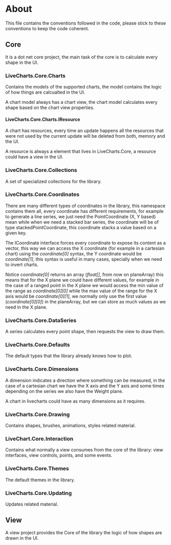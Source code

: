 ﻿# About

This file contains the conventions followed in the code, please stick to these 
conventions to keep the code coherent.

## Core

It is a dot net core project, the main task of the core is to calculate every 
shape in the UI.

### LiveCharts.Core.Charts

Contains the models of the supported charts, the model contains the logic of 
how things are calcualted in the UI.

A chart model always has a chart view, the chart model calculates every shape 
based on the chart view properties.

#### LiveCharts.Core.Charts.IResource

A chart has resources, every time an update happens all the resources that 
were not used by the current update will be deleted from both, memory and the UI.

A resource is always a element that lives in LiveCharts.Core, a resource could
have a view in the UI.

### LiveCharts.Core.Collections

A set of specialized collections for the library.

### LiveCharts.Core.Coordinates

There are many different types of coordinates in the library, this namespace
contains them all, every coordinate has different requirements, for example
to generate a line series, we just need the PointCoordinate (X, Y based) 
mean while when we need a stacked bar series, the coordinate will be of type
stackedPointCoordinate, this coordinate stacks a value based on a given key.

The ICoordinate interface forces every coordinate to expose its content as a 
vector, this way we can access the X coordinate (for example in a cartesian chart)
using the *coordinate[0]* syntax, the Y coordinate would be *coordinate[1]*, 
this syntax is useful in many cases, specially when we need to invert charts.

Notice *coordinate[0]* returns an array (*float[]*, from now on planeArray) 
this means that for the X
plane we could have different values, for example in the case of a ranged point
in the X plane we would access the min value of the range as *coordinate[0][0]*
while the max value of the range for the X axis would be *coordinate[0][1]*,
we normally only use the first value (*coordinate[0][0]*) in the planeArray, but
we can store as much values as we need in the X plane.

### LiveCharts.Core.DataSeries

A series calculates every point shape, then requests the view to draw them.

### LiveCharts.Core.Defaults

The default types that the library already knows how to plot.

### LiveCharts.Core.Dimensions

A dimension indicates a direction where something can be measured,
in the case of a cartesian chart we have the X axis and the Y axis and some times
depending on the series we also have the Weight plane.

A chart in livecharts could have as many dimensions as it requires.

### LiveCharts.Core.Drawing

Contains shapes, brushes, animations, styles related material.

### LiveChart.Core.Interaction

Contains what normally a view consumes from the core of the library: view interfaces, 
view controls, points, and some events.

### LiveCharts.Core.Themes

The default themes in the library.

### LiveCharts.Core.Updating

Updates related material.

## View

A view project provides the Core of the library the logic of how shapes are drawn in 
the UI.

